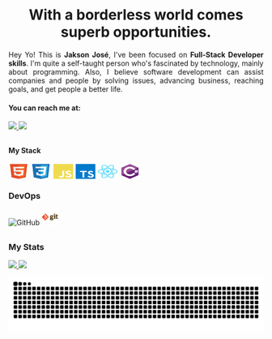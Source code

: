 <div>
  <h1 align="center"> With a borderless world comes superb opportunities.</h1>
  <p align="Justify">
    Hey Yo! This is <strong>Jakson José</strong>, I've been focused on <strong>Full-Stack Developer skills</strong>.
    I'm quite a self-taught person who's fascinated by technology, mainly about programming. Also, I believe software development can assist companies and people by     solving issues, advancing business, reaching goals, and get people a better life.
  </P>
</div>

<div>
  <h4>You can reach me at:</h4>

  <a href="https://www.linkedin.com/in/jakson-jose/">
      <img src="https://img.shields.io/badge/-LinkedIn-%230077B5?style=for-the-badge&logo=linkedin&logoColor=white" target="_blank">
  </a>
  <a href = "mailto:jaksonjosesilva34@gmail.com">
    <img src="https://img.shields.io/badge/-Gmail-%23333?style=for-the-badge&logo=gmail&logoColor=white" target="_blank">
  </a>
</div>

##

<div>
  <h4>My Stack</h4>
  <img align="center" alt="HTML" height="30" width="40" src="https://raw.githubusercontent.com/devicons/devicon/master/icons/html5/html5-original.svg">
  <img align="center" alt="CSS" height="30" width="40" src="https://raw.githubusercontent.com/devicons/devicon/master/icons/css3/css3-original.svg">
  <img align="center" alt="JavaScript" height="30" width="40" src="https://raw.githubusercontent.com/devicons/devicon/master/icons/javascript/javascript-plain.svg">
  <img align="center" alt="TypeScript" height="30" width="40" src="https://raw.githubusercontent.com/devicons/devicon/master/icons/typescript/typescript-plain.svg">
  <img align="center" alt="ReactJs" height="30" width="40" src="https://raw.githubusercontent.com/devicons/devicon/master/icons/react/react-original.svg">
  <img align="center" alt="dotnet" height="30" width="40" src="https://raw.githubusercontent.com/devicons/devicon/master/icons/csharp/csharp-original.svg">
</div>

<div>
  <h3>DevOps</h3>
  <img height="32" src="https://cdn3.iconfinder.com/data/icons/inficons/512/github.png" alt="GitHub"/></code>
  <img height="32" src="https://raw.githubusercontent.com/github/explore/80688e429a7d4ef2fca1e82350fe8e3517d3494d/topics/git/git.png" alt="Git"/>
</div>

##

<div>
  <h3>My Stats</h3>
  <a href="https://github.com/JaksonJose">
  <img height="180em" src="https://github-readme-stats.vercel.app/api?username=JaksonJose&show_icons=true&theme=gotham&include_all_commits=true&count_private=true"/>
  <img height="180em" src="https://github-readme-stats.vercel.app/api/top-langs/?username=JaksonJose&layout=compact&langs_count=7&theme=gotham"/>
</div>
  
  ![Snake animation](https://github.com/JaksonJose/JaksonJose/blob/output/github-contribution-grid-snake.svg)
 

